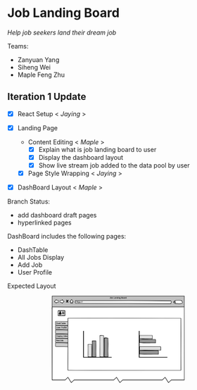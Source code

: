 # Job Landing Board

*Help job seekers land their dream job*

Teams: 
- Zanyuan Yang
- Siheng Wei
- Maple Feng Zhu

## Iteration 1 Update
- [X] React Setup < *Jaying* >
- [X] Landing Page
    - Content Editing < *Maple* >
        - [X] Explain what is job landing board to user
        - [X] Display the dashboard layout
        - [X] Show live stream job added to the data pool by user
    - [X] Page Style Wrapping < *Jaying* >
- [X] DashBoard Layout < *Maple* >


Branch Status:
- add dashboard draft pages
- hyperlinked pages

DashBoard includes the following pages:
- DashTable
- All Jobs Display
- Add Job
- User Profile

Expected Layout
<div align="center">
    <img src="./public/images/dashboard.png" alt="dashboard-page" width="60%">
</div>

